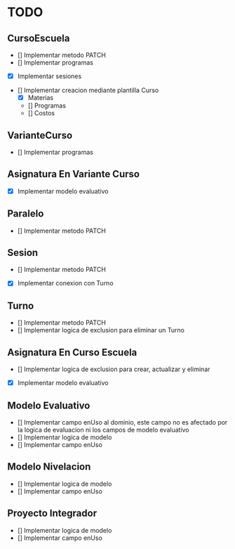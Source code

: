 # TODO

## CursoEscuela

- [] Implementar metodo PATCH
- [] Implementar programas
- [x] Implementar sesiones
- [] Implementar creacion mediante plantilla Curso
  - [x] Materias
  - [] Programas
  - [] Costos

## VarianteCurso

- [] Implementar programas

## Asignatura En Variante Curso

- [x] Implementar modelo evaluativo

## Paralelo

- [] Implementar metodo PATCH

## Sesion

- [] Implementar metodo PATCH
- [x] Implementar conexion con Turno

## Turno

- [] Implementar metodo PATCH
- [] Implementar logica de exclusion para eliminar un Turno

## Asignatura En Curso Escuela

- [] Implementar logica de exclusion para crear, actualizar y eliminar
- [x] Implementar modelo evaluativo

## Modelo Evaluativo

- [] Implementar campo enUso al dominio, este campo no es afectado por la logica de evaluacion ni los campos de modelo evaluativo
- [] Implementar logica de modelo
- [] Implementar campo enUso

## Modelo Nivelacion

- [] Implementar logica de modelo
- [] Implementar campo enUso

## Proyecto Integrador

- [] Implementar logica de modelo
- [] Implementar campo enUso
